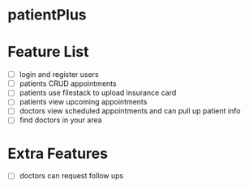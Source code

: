 # patientPlus
# Feature List
- [ ] login and register users
- [ ] patients CRUD appointments 
- [ ] patients use filestack to upload insurance card
- [ ] patients view upcoming appointments
- [ ] doctors view scheduled appointments and can pull up patient info 
- [ ] find doctors in your area

# Extra Features
- [ ] doctors can request follow ups
